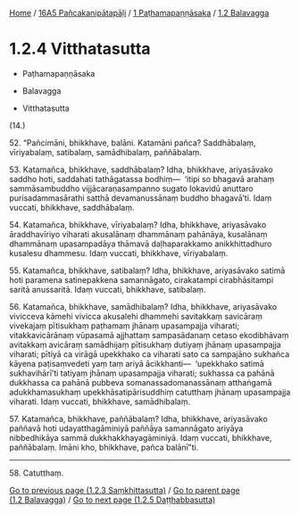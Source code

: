 
[Home](/) / [16A5 Pañcakanipātapāḷi](../...md) / [1 Paṭhamapaṇṇāsaka](...md) / [1.2 Balavagga](../16A5/1/1.2.md)

# 1.2.4 Vitthatasutta

* Paṭhamapaṇṇāsaka

* Balavagga

* Vitthatasutta

(14.)

52\. “Pañcimāni, bhikkhave, balāni. Katamāni pañca? Saddhābalaṃ, vīriyabalaṃ, satibalaṃ, samādhibalaṃ, paññābalaṃ.

53\. Katamañca, bhikkhave, saddhābalaṃ? Idha, bhikkhave, ariyasāvako saddho hoti, saddahati tathāgatassa bodhiṃ—  ‘itipi so bhagavā arahaṃ sammāsambuddho vijjācaraṇasampanno sugato lokavidū anuttaro purisadammasārathi satthā devamanussānaṃ buddho bhagavā’ti. Idaṃ vuccati, bhikkhave, saddhābalaṃ.

54\. Katamañca, bhikkhave, vīriyabalaṃ? Idha, bhikkhave, ariyasāvako āraddhavīriyo viharati akusalānaṃ dhammānaṃ pahānāya, kusalānaṃ dhammānaṃ upasampadāya thāmavā daḷhaparakkamo anikkhittadhuro kusalesu dhammesu. Idaṃ vuccati, bhikkhave, vīriyabalaṃ.

55\. Katamañca, bhikkhave, satibalaṃ? Idha, bhikkhave, ariyasāvako satimā hoti paramena satinepakkena samannāgato, cirakatampi cirabhāsitampi saritā anussaritā. Idaṃ vuccati, bhikkhave, satibalaṃ.

56\. Katamañca, bhikkhave, samādhibalaṃ? Idha, bhikkhave, ariyasāvako vivicceva kāmehi vivicca akusalehi dhammehi savitakkaṃ savicāraṃ vivekajaṃ pītisukhaṃ paṭhamaṃ jhānaṃ upasampajja viharati; vitakkavicārānaṃ vūpasamā ajjhattaṃ sampasādanaṃ cetaso ekodibhāvaṃ avitakkaṃ avicāraṃ samādhijaṃ pītisukhaṃ dutiyaṃ jhānaṃ upasampajja viharati; pītiyā ca virāgā upekkhako ca viharati sato ca sampajāno sukhañca kāyena paṭisaṃvedeti yaṃ taṃ ariyā ācikkhanti—  ‘upekkhako satimā sukhavihārī’ti tatiyaṃ jhānaṃ upasampajja viharati; sukhassa ca pahānā dukkhassa ca pahānā pubbeva somanassadomanassānaṃ atthaṅgamā adukkhamasukhaṃ upekkhāsatipārisuddhiṃ catutthaṃ jhānaṃ upasampajja viharati. Idaṃ vuccati, bhikkhave, samādhibalaṃ.

57\. Katamañca, bhikkhave, paññābalaṃ? Idha, bhikkhave, ariyasāvako paññavā hoti udayatthagāminiyā paññāya samannāgato ariyāya nibbedhikāya sammā dukkhakkhayagāminiyā. Idaṃ vuccati, bhikkhave, paññābalaṃ. Imāni kho, bhikkhave, pañca balānī”ti.

---

58\. Catutthaṃ.



[Go to previous page (1.2.3 Saṃkhittasutta)](1.2.3.md) / [Go to parent page (1.2 Balavagga)](../16A5/1/1.2.md) / [Go to next page (1.2.5 Daṭṭhabbasutta)](1.2.5.md)


